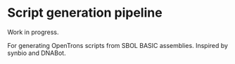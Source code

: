 # Script generation pipeline

Work in progress.

For generating OpenTrons scripts from SBOL BASIC assemblies. Inspired by synbio and DNABot.
